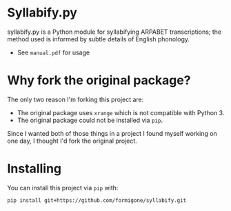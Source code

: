 # Syllabify.py

syllabify.py is a Python module for syllabifying ARPABET transcriptions; 
the method used is informed by subtle details of English phonology.

* See `manual.pdf` for usage

# Why fork the original package?

The only two reason I'm forking this project are:

 + The original package uses `xrange` which is not compatible with Python 3.
 + The original package could not be installed via `pip`.
 
Since I wanted both of those things in a project I found myself working on one day, I thought I'd fork the original project.

# Installing

You can install this project via `pip` with:

```bash
pip install git+https://github.com/formigone/syllabify.git
```
